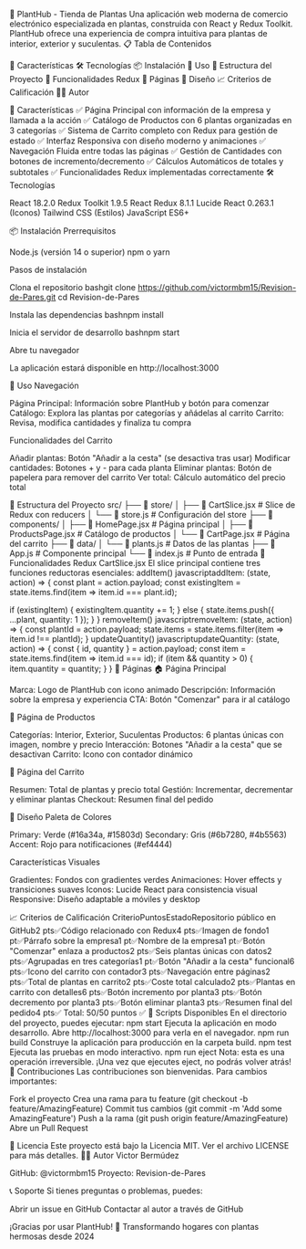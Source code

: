 🌱 PlantHub - Tienda de Plantas
Una aplicación web moderna de comercio electrónico especializada en plantas, construida con React y Redux Toolkit. PlantHub ofrece una experiencia de compra intuitiva para plantas de interior, exterior y suculentas.
📋 Tabla de Contenidos

🎯 Características
🛠️ Tecnologías
📦 Instalación
🚀 Uso
📁 Estructura del Proyecto
🔧 Funcionalidades Redux
📱 Páginas
🎨 Diseño
📈 Criterios de Calificación
👨‍💻 Autor

🎯 Características
✅ Página Principal con información de la empresa y llamada a la acción
✅ Catálogo de Productos con 6 plantas organizadas en 3 categorías
✅ Sistema de Carrito completo con Redux para gestión de estado
✅ Interfaz Responsiva con diseño moderno y animaciones
✅ Navegación Fluida entre todas las páginas
✅ Gestión de Cantidades con botones de incremento/decremento
✅ Cálculos Automáticos de totales y subtotales
✅ Funcionalidades Redux implementadas correctamente
🛠️ Tecnologías

React 18.2.0
Redux Toolkit 1.9.5
React Redux 8.1.1
Lucide React 0.263.1 (Iconos)
Tailwind CSS (Estilos)
JavaScript ES6+

📦 Instalación
Prerrequisitos

Node.js (versión 14 o superior)
npm o yarn

Pasos de instalación

Clona el repositorio
bashgit clone https://github.com/victormbm15/Revision-de-Pares.git
cd Revision-de-Pares

Instala las dependencias
bashnpm install

Inicia el servidor de desarrollo
bashnpm start

Abre tu navegador

La aplicación estará disponible en http://localhost:3000



🚀 Uso
Navegación

Página Principal: Información sobre PlantHub y botón para comenzar
Catálogo: Explora las plantas por categorías y añádelas al carrito
Carrito: Revisa, modifica cantidades y finaliza tu compra

Funcionalidades del Carrito

Añadir plantas: Botón "Añadir a la cesta" (se desactiva tras usar)
Modificar cantidades: Botones + y - para cada planta
Eliminar plantas: Botón de papelera para remover del carrito
Ver total: Cálculo automático del precio total

📁 Estructura del Proyecto
src/
├── 📁 store/
│   ├── 📄 CartSlice.jsx         # Slice de Redux con reducers
│   └── 📄 store.js              # Configuración del store
├── 📁 components/
│   ├── 📄 HomePage.jsx          # Página principal
│   ├── 📄 ProductsPage.jsx      # Catálogo de productos
│   └── 📄 CartPage.jsx          # Página del carrito
├── 📁 data/
│   └── 📄 plants.js             # Datos de las plantas
├── 📄 App.js                    # Componente principal
└── 📄 index.js                  # Punto de entrada
🔧 Funcionalidades Redux
CartSlice.jsx
El slice principal contiene tres funciones reductoras esenciales:
addItem()
javascriptaddItem: (state, action) => {
  const plant = action.payload;
  const existingItem = state.items.find(item => item.id === plant.id);
  
  if (existingItem) {
    existingItem.quantity += 1;
  } else {
    state.items.push({ ...plant, quantity: 1 });
  }
}
removeItem()
javascriptremoveItem: (state, action) => {
  const plantId = action.payload;
  state.items = state.items.filter(item => item.id !== plantId);
}
updateQuantity()
javascriptupdateQuantity: (state, action) => {
  const { id, quantity } = action.payload;
  const item = state.items.find(item => item.id === id);
  if (item && quantity > 0) {
    item.quantity = quantity;
  }
}
📱 Páginas
🏠 Página Principal

Marca: Logo de PlantHub con icono animado
Descripción: Información sobre la empresa y experiencia
CTA: Botón "Comenzar" para ir al catálogo

🌿 Página de Productos

Categorías: Interior, Exterior, Suculentas
Productos: 6 plantas únicas con imagen, nombre y precio
Interacción: Botones "Añadir a la cesta" que se desactivan
Carrito: Icono con contador dinámico

🛒 Página del Carrito

Resumen: Total de plantas y precio total
Gestión: Incrementar, decrementar y eliminar plantas
Checkout: Resumen final del pedido

🎨 Diseño
Paleta de Colores

Primary: Verde (#16a34a, #15803d)
Secondary: Gris (#6b7280, #4b5563)
Accent: Rojo para notificaciones (#ef4444)

Características Visuales

Gradientes: Fondos con gradientes verdes
Animaciones: Hover effects y transiciones suaves
Iconos: Lucide React para consistencia visual
Responsive: Diseño adaptable a móviles y desktop

📈 Criterios de Calificación
CriterioPuntosEstadoRepositorio público en GitHub2 pts✅Código relacionado con Redux4 pts✅Imagen de fondo1 pt✅Párrafo sobre la empresa1 pt✅Nombre de la empresa1 pt✅Botón "Comenzar" enlaza a productos2 pts✅Seis plantas únicas con datos2 pts✅Agrupadas en tres categorías1 pt✅Botón "Añadir a la cesta" funcional6 pts✅Icono del carrito con contador3 pts✅Navegación entre páginas2 pts✅Total de plantas en carrito2 pts✅Coste total calculado2 pts✅Plantas en carrito con detalles6 pts✅Botón incremento por planta3 pts✅Botón decremento por planta3 pts✅Botón eliminar planta3 pts✅Resumen final del pedido4 pts✅
Total: 50/50 puntos ✅
🚀 Scripts Disponibles
En el directorio del proyecto, puedes ejecutar:
npm start
Ejecuta la aplicación en modo desarrollo.
Abre http://localhost:3000 para verla en el navegador.
npm run build
Construye la aplicación para producción en la carpeta build.
npm test
Ejecuta las pruebas en modo interactivo.
npm run eject
Nota: esta es una operación irreversible. ¡Una vez que ejecutes eject, no podrás volver atrás!
🤝 Contribuciones
Las contribuciones son bienvenidas. Para cambios importantes:

Fork el proyecto
Crea una rama para tu feature (git checkout -b feature/AmazingFeature)
Commit tus cambios (git commit -m 'Add some AmazingFeature')
Push a la rama (git push origin feature/AmazingFeature)
Abre un Pull Request

📝 Licencia
Este proyecto está bajo la Licencia MIT. Ver el archivo LICENSE para más detalles.
👨‍💻 Autor
Victor Bermúdez

GitHub: @victormbm15
Proyecto: Revision-de-Pares


📞 Soporte
Si tienes preguntas o problemas, puedes:

Abrir un issue en GitHub
Contactar al autor a través de GitHub


¡Gracias por usar PlantHub! 🌱
Transformando hogares con plantas hermosas desde 2024
